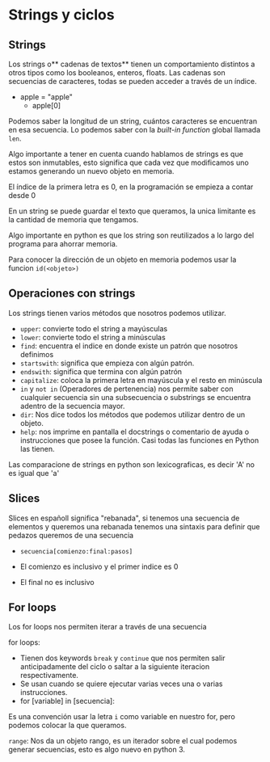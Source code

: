 # Strings y ciclos
## Strings
Los strings o** cadenas de textos** tienen un comportamiento distintos a otros tipos como los booleanos, enteros, floats. Las cadenas son secuencias de caracteres, todas se pueden acceder a través de un índice.
- apple = "apple"
    - apple[0]

Podemos saber la longitud de un string, cuántos caracteres se encuentran en esa secuencia. Lo podemos saber con la *built-in function* global llamada `len`.

Algo importante a tener en cuenta cuando hablamos de strings es que estos son inmutables, esto significa que cada vez que modificamos uno estamos generando un nuevo objeto en memoria.

El índice de la primera letra es 0, en la programación se empieza a contar desde 0

En un string se puede guardar el texto que queramos, la unica limitante es la cantidad de memoria que tengamos.

Algo importante en python es que los string son reutilizados a lo largo del programa para ahorrar memoria.

Para conocer la dirección de un objeto en memoria podemos usar la funcion `id(<objeto>)`

## Operaciones con strings
Los strings tienen varios métodos que nosotros podemos utilizar.

- `upper`: convierte todo el string a mayúsculas
- `lower`: convierte todo el string a minúsculas
- `find`: encuentra el indice en donde existe un patrón que nosotros definimos
- `startswith`: significa que empieza con algún patrón.
- `endswith`: significa que termina con algún patrón
- `capitalize`: coloca la primera letra en mayúscula y el resto en minúscula
- `in` y `not in` (Operadores de pertenencia) nos permite saber con cualquier secuencia sin una subsecuencia o substrings se encuentra adentro de la secuencia mayor.
- `dir`: Nos dice todos los métodos que podemos utilizar dentro de un objeto.
- `help`: nos imprime en pantalla el docstrings o comentario de ayuda o instrucciones que posee la función. Casi todas las funciones en Python las tienen.

Las comparacione de strings en python son lexicograficas, es decir 'A' no es igual que 'a'
## Slices
Slices en españoll significa "rebanada", si tenemos una secuencia de elementos y queremos una rebanada tenemos
una sintaxis para definir que pedazos queremos de una secuencia

- `secuencia[comienzo:final:pasos]`

- El comienzo es inclusivo y el primer indice es 0
- El final no es inclusivo
## For loops
Los for loops nos permiten iterar a través de una secuencia

for loops:
   - Tienen dos keywords `break` y `continue` que nos permiten salir anticipadamente del ciclo o saltar a la siguiente iteracion respectivamente.
   - Se usan cuando se quiere ejecutar varias veces una o varias instrucciones.
   - for [variable] in [secuencia]:


Es una convención usar la letra `i` como variable en nuestro for, pero podemos colocar la que queramos.

`range`: Nos da un objeto rango, es un iterador sobre el cual podemos generar secuencias, esto es algo nuevo en python 3.